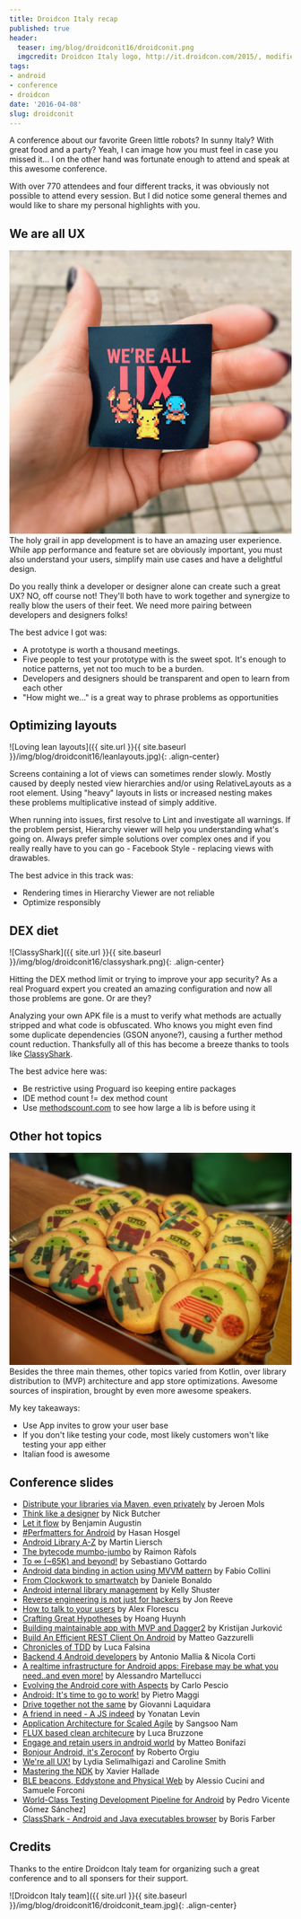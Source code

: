 ```yaml
---
title: Droidcon Italy recap
published: true
header:
  teaser: img/blog/droidconit16/droidconit.png
  imgcredit: Droidcon Italy logo, http://it.droidcon.com/2015/, modified background
tags:
- android
- conference
- droidcon
date: '2016-04-08'
slug: droidconit
---
```


A conference about our favorite Green little robots? In sunny Italy? With great food and a party? Yeah, I can image how you must feel in case you missed it... I on the other hand was fortunate enough to attend and speak at this awesome conference.

With over 770 attendees and four different tracks, it was obviously not possible to attend every session. But I did notice some general themes and would like to share my personal highlights with you.


## We are all UX
![We are all UX](./wereallux.jpg)
The holy grail in app development is to have an amazing user experience. While app performance and feature set are obviously important, you must also understand your users, simplify main use cases and have a delightful design.

Do you really think a developer or designer alone can create such a great UX? NO, off course not! They'll both have to work together and synergize to really blow the users of their feet. We need more pairing between developers and designers folks!

The best advice I got was:

- A prototype is worth a thousand meetings.
- Five people to test your prototype with is the sweet spot. It's enough to notice patterns, yet not too much to be a burden.
- Developers and designers should be transparent and open to learn from each other
- "How might we..." is a great way to phrase problems as opportunities


## Optimizing layouts
![Loving lean layouts]({{ site.url }}{{ site.baseurl }}/img/blog/droidconit16/leanlayouts.jpg){: .align-center}

Screens containing a lot of views can sometimes render slowly. Mostly caused by deeply nested view hierarchies and/or using RelativeLayouts as a root element. Using "heavy" layouts in lists or increased nesting makes these problems multiplicative instead of simply additive.

When running into issues, first resolve to Lint and investigate all warnings. If the problem persist, Hierarchy viewer will help you understanding what's going on. Always prefer simple solutions over complex ones and if you really really have to you can go - Facebook Style - replacing views with drawables.

The best advice in this track was:

- Rendering times in Hierarchy Viewer are not reliable
- Optimize responsibly


## DEX diet
![ClassyShark]({{ site.url }}{{ site.baseurl }}/img/blog/droidconit16/classyshark.png){: .align-center}

Hitting the DEX method limit or trying to improve your app security? As a real Proguard expert you created an amazing configuration and now all those problems are gone. Or are they?

Analyzing your own APK file is a must to verify what methods are actually stripped and what code is obfuscated. Who knows you might even find some duplicate dependencies (GSON anyone?), causing a further method count reduction. Thanksfully all of this has become a breeze thanks to tools like [ClassyShark](http://www.classyshark.com/).

The best advice here was:

- Be restrictive using Proguard iso keeping entire packages
- IDE method count != dex method count
- Use [methodscount.com](http://www.methodscount.com/) to see how large a lib is before using it


## Other hot topics
![Android cookies](./android_cookie.jpg)
Besides the three main themes, other topics varied from Kotlin, over library distribution to (MVP) architecture and app store optimizations. Awesome sources of inspiration, brought by even more awesome speakers.

My key takeaways:

- Use App invites to grow your user base
- If you don't like testing your code, most likely customers won't like testing your app either
- Italian food is awesome


## Conference slides

- [Distribute your libraries via Maven, even privately](https://speakerdeck.com/jeroenmols/distribute-your-libraries-via-maven-even-privately) by Jeroen Mols
- [Think like a designer](https://photos.google.com/share/AF1QipMB_VOceGeOuQZ0UhBf0dKrGhgu92k8-qpXu0X5WtWUvoSqFJKRsoPzESyuhNEDRw?key=VVctWHBsVG4zZVlsRlBjVGRBWkIzT295Vk9qcWlB) by Nick Butcher
- [Let it flow](https://speakerdeck.com/dorvaryn/let-it-flow) by Benjamin Augustin
- [#Perfmatters for Android](https://speakerdeck.com/alosdev/perfmatters-for-android-droidcon-turin-2016) by Hasan Hosgel
- [Android Library A-Z](https://docs.google.com/presentation/d/1f05lCKSnCuzn9nJUMHN0nZ_buIVtsVnB_lrT4FR3wXo/edit#slide=id.p) by Martin Liersch
- [The bytecode mumbo-jumbo](http://blog.rafols.org/wp-content/uploads/2016_04_droidcon_it.pdf) by Raimon Ràfols
- [To ∞ (~65K) and beyond!](https://speakerdeck.com/dextor/to-65k-and-beyond) by Sebastiano Gottardo
- [Android data binding in action using MVVM pattern](http://www.slideshare.net/fabio_collini/data-binding-in-action-using-mvvm-pattern) by Fabio Collini
- [From Clockwork to smartwatch](https://speakerdeck.com/danybony/from-clockwork-to-smartwatch) by Daniele Bonaldo
- [Android internal library management](http://www.slideshare.net/KellyShuster/internal-android-library-management-droidcon-sf-2016) by Kelly Shuster
- [Reverse engineering is not just for hackers](https://speakerdeck.com/jonreeve/reverse-engineering-is-not-just-for-hackers) by Jon Reeve
- [How to talk to your users](https://speakerdeck.com/anothem/how-to-talk-to-your-users) by Alex Florescu
- [Crafting Great Hypotheses](http://www.slideshare.net/Aetheros/crafting-great-hypotheses-droidcon-2016) by Hoang Huynh
- [Building maintainable app with MVP and Dagger2](http://www.slideshare.net/KristijanJurkovi/building-maintainable-app) by Kristijan Jurković
- [Build An Efficient REST Client On Android](http://www.slideshare.net/duckma/build-an-efficient-rest-client-on-android-droidcon-it-2016-matteo-gazzurelli?ref=http://blog.duckma.com/2016/04/build-efficient-rest-client-on-android.html) by Matteo Gazzurelli
- [Chronicles of TDD](https://docs.google.com/presentation/d/1DK_kOp--XXdV_BYOYWw-wWPvJ1B_i4NIclDqWQqBSw8/edit#slide=id.p) by Luca Falsina
- [Backend 4 Android developers](https://backend4android.github.io/#/) by
Antonio Mallia & Nicola Corti
- [A realtime infrastructure for Android apps: Firebase may be what you need..and even more!](http://www.slideshare.net/AlessandroMartellucc/a-realtime-infrastructure-for-android-apps-firebase-may-be-what-you-needand-even-more) by
Alessandro Martellucci
- [Evolving the Android core with Aspects](http://www.slideshare.net/CarloPescio/evolving-the-android-core-with-aspects) by Carlo Pescio
- [Android: It's time to go to work!](https://speakerdeck.com/nibble/android-its-time-to-go-to-work) by Pietro Maggi
- [Drive together not the same](https://speakerdeck.com/joaobiriba/drive-together-not-the-same) by Giovanni Laquidara
- [A friend in need - A JS indeed](http://www.slideshare.net/yoni1984/a-friend-in-need-a-js-indeed) by Yonatan Levin
- [Application Architecture for Scaled Agile](https://speakerdeck.com/sangsoonam/application-architecture-for-scaled-agile-droidconit-2016) by Sangsoo Nam
- [FLUX based clean architecure](https://speakerdeck.com/unsign3d/flux-based-clean-architecure) by Luca Bruzzone
- [Engage and retain users in android world](http://www.slideshare.net/MatteoBonifazi/engage-and-retain-users-in-the-android-world-droidcon-italy-2016?from_m_app=android) by Matteo Bonifazi
- [Bonjour Android, it's Zeroconf](https://speakerdeck.com/tiwiz/bonjour-android-its-zeroconf) by Roberto Orgiu
- [We're all UX!](https://speakerdeck.com/lyslydia/were-all-ux) by Lydia Selimalhigazi and Caroline Smith
- [Mastering the NDK](http://www.slideshare.net/ph0b/mastering-the-ndk-with-android-studio-and-the-gradleexperimental-plugin) by Xavier Hallade
- [BLE beacons, Eddystone and Physical Web](https://www.blueupbeacons.com/docs/WorkshopBeacons.pdf) by Alessio Cucini and Samuele Forconi
- [World-Class Testing Development Pipeline for Android](http://www.slideshare.net/PedroVicenteGmezSnch/worldclass-testing-development-pipeline-for-android) by Pedro Vicente Gómez Sánchez]
- [ClassShark - Android and Java executables browser](http://www.slideshare.net/seamaster29/classshark-android-and-java-executables-browser) by Boris Farber


## Credits
Thanks to the entire Droidcon Italy team for organizing such a great conference and to all sponsers for their support.

![Droidcon Italy team]({{ site.url }}{{ site.baseurl }}/img/blog/droidconit16/droidconit_team.jpg){: .align-center}
